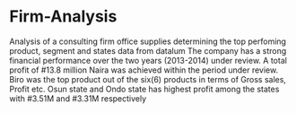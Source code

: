 # Firm-Analysis
Analysis of a consulting firm office supplies
determining the top perfoming product, segment and states
data from datalum
The company has a strong financial performance over the two years (2013-2014) under review. A total profit of #13.8 million Naira was achieved within the period under review.
Biro was the top product out of the six(6) products in terms of Gross sales, Profit etc. 
Osun state and Ondo state has highest profit among the states with #3.51M and #3.31M respectively
